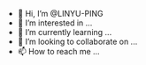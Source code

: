 - 👋 Hi, I’m @LINYU-PING
- 👀 I’m interested in ...
- 🌱 I’m currently learning ...
- 💞️ I’m looking to collaborate on ...
- 📫 How to reach me ...

<!---
LINYU-PING/LINYU-PING is a ✨ special ✨ repository because its `README.md` (this file) appears on your GitHub profile.
You can click the Preview link to take a look at your changes.
--->
